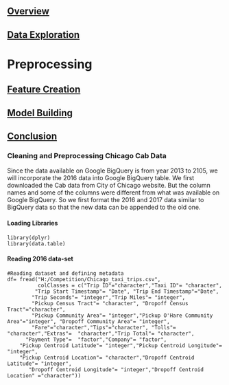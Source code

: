 ## [Overview](../index.md)

## [Data Exploration](../data_exploration/exploration.md)

# Preprocessing

## [Feature Creation](../feature_creation/features.md)

## [Model Building](../model_building/model.md)

## [Conclusion](../conclusion/conclusion.md)

### Cleaning and Preprocessing Chicago Cab Data

Since the data available on Google BigQuery is from year 2013 to 2105, we will incorporate the 2016 data into Google BigQuery table. We first downloaded the Cab data from City of Chicago website. But the column names and some of the columns were different from what was available on Google BigQuery. So we first format the 2016 and 2017 data similar to BigQuery data so that the new data can be appended to the old one.

#### Loading Libraries
```{r}
library(dplyr)
library(data.table)
```
#### Reading 2016 data-set

```{r}
#Reading dataset and defining metadata
df= fread("H:/Competition/Chicago_taxi_trips.csv",
          colClasses = c("Trip ID"="character","Taxi ID"= "character",
         "Trip Start Timestamp"= "Date", "Trip End Timestamp"="Date", 
        "Trip Seconds"= "integer","Trip Miles"= "integer", 
        "Pickup Census Tract"= "character", "Dropoff Census Tract"="character", 
        "Pickup Community Area"= "integer","Pickup O'Hare Community Area"="integer", "Dropoff Community Area"= "integer",
        "Fare"="character","Tips"="character", "Tolls"= "character","Extras"=  "character","Trip Total"= "character",
      "Payment Type"=  "factor","Company"= "factor",
    "Pickup Centroid Latitude"= "integer","Pickup Centroid Longitude"= "integer", 
    "Pickup Centroid Location"= "character","Dropoff Centroid Latitude"= "integer",
       "Dropoff Centroid Longitude"= "integer","Dropoff Centroid  Location" ="character"))
